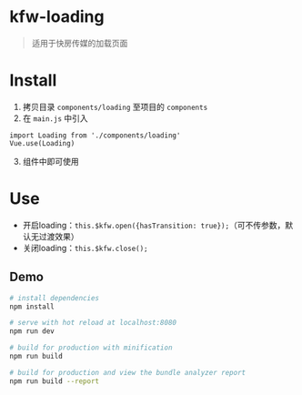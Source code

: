 # kfw-loading

> 适用于快房传媒的加载页面

# Install
1. 拷贝目录 `components/loading` 至项目的 `components`
2. 在 `main.js` 中引入
```
import Loading from './components/loading'
Vue.use(Loading)
```
3. 组件中即可使用

# Use
- 开启loading：`this.$kfw.open({hasTransition: true});`（可不传参数，默认无过渡效果）
- 关闭loading：`this.$kfw.close();`


## Demo

``` bash
# install dependencies
npm install

# serve with hot reload at localhost:8080
npm run dev

# build for production with minification
npm run build

# build for production and view the bundle analyzer report
npm run build --report
```
